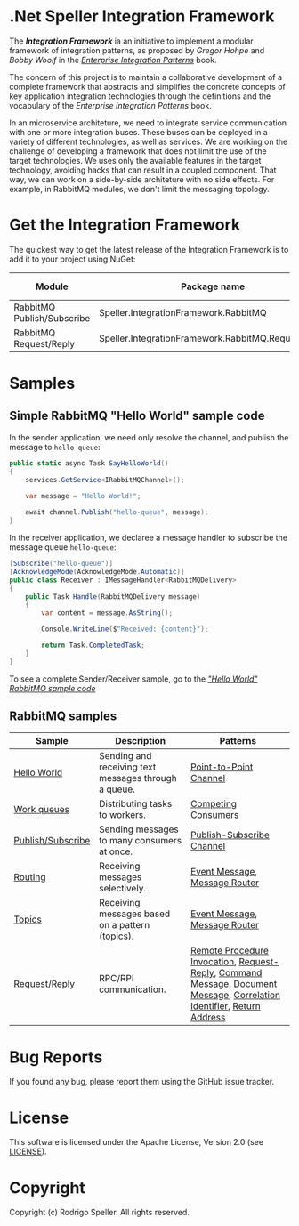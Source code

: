 # .Net Speller Integration Framework

The ***Integration Framework*** ia an initiative to implement a modular framework of integration patterns, as proposed by *Gregor Hohpe* and *Bobby Woolf* in the *[Enterprise Integration Patterns][EnterpriseIntegrationPatterns]* book.

The concern of this project is to maintain a collaborative development of a complete framework that abstracts and simplifies the concrete concepts of key application integration technologies through the definitions and the vocabulary of the *Enterprise Integration Patterns* book.

In an microservice architeture, we need to integrate service communication with one or more integration buses. These buses can be deployed in a variety of different technologies, as well as services. We are working on the challenge of developing a framework that does not limit the use of the target technologies. We uses only the available features in the target technology, avoiding hacks that can result in a coupled component. That way, we can work on a side-by-side architeture with no side effects. For example, in RabbitMQ modules, we don't limit the messaging topology.

# Get the Integration Framework
The quickest way to get the latest release of the Integration Framework is to add it to your project using NuGet:

|Module|Package name|Latest version|
|------|------------|--------------|
|RabbitMQ Publish/Subscribe|Speller.IntegrationFramework.RabbitMQ|[![NuGet][badge:nuget:Speller.IntegrationFramework.RabbitMQ]][nuget:Speller.IntegrationFramework.RabbitMQ]|
|RabbitMQ Request/Reply|Speller.IntegrationFramework.RabbitMQ.RequestReply|[![NuGet][badge:nuget:Speller.IntegrationFramework.RabbitMQ.RequestReply]][nuget:Speller.IntegrationFramework.RabbitMQ.RequestReply]|

# Samples

## Simple RabbitMQ "Hello World" sample code

In the sender application, we need only resolve the channel, and publish the message to `hello-queue`:

```csharp
public static async Task SayHelloWorld()
{
    services.GetService<IRabbitMQChannel>();

    var message = "Hello World!";
    
    await channel.Publish("hello-queue", message);
}
```

In the receiver application, we declaree a message handler to subscribe the message queue `hello-queue`:

```csharp
[Subscribe("hello-queue")]
[AcknowledgeMode(AcknowledgeMode.Automatic)]
public class Receiver : IMessageHandler<RabbitMQDelivery>
{
    public Task Handle(RabbitMQDelivery message)
    {
        var content = message.AsString();

        Console.WriteLine($"Received: {content}");

        return Task.CompletedTask;
    }
}
```

To see a complete Sender/Receiver sample, go to the *["Hello World" RabbitMQ sample code][Sample01-HelloWorld]*

## RabbitMQ samples

|Sample|Description|Patterns|
|-|-|-|
|[Hello World][Sample01-HelloWorld]|Sending and receiving text messages through a queue.|[Point-to-Point Channel][PointToPointChannel]|
|[Work queues][Sample02-WorkQueues]|Distributing tasks to workers.|[Competing Consumers][CompetingConsumers]|
|[Publish/Subscribe][Sample03-PublishSubscribe]|Sending messages to many consumers at once.|[Publish-Subscribe Channel][PublishSubscribeChannel]
|[Routing][Sample04-Routing]|Receiving messages selectively.|[Event Message][EventMessage], [Message Router][MessageRouter]|
|[Topics][Sample05-Topics]|Receiving messages based on a pattern (topics).|[Event Message][EventMessage], [Message Router][MessageRouter]|
|[Request/Reply][Sample06-RPC]|RPC/RPI communication.|[Remote Procedure Invocation][RemoteProcedureInvocation], [Request-Reply][RequestReply], [Command Message][CommandMessage], [Document Message][DocumentMessage], [Correlation Identifier][CorrelationIdentifier], [Return Address][ReturnAddress]|

# Bug Reports
If you found any bug, please report them using the GitHub issue tracker.

# License
This software is licensed under the Apache License, Version 2.0 (see [LICENSE][LICENSE]).

# Copyright
Copyright (c) Rodrigo Speller. All rights reserved.

<!-- Common Links -->
[LICENSE]: LICENSE.txt

<!-- Nuget Packages Links -->
[nuget:Speller.IntegrationFramework.RabbitMQ]:              https://www.nuget.org/packages/Speller.IntegrationFramework.RabbitMQ/
[nuget:Speller.IntegrationFramework.RabbitMQ.RequestReply]: https://www.nuget.org/packages/Speller.IntegrationFramework.RabbitMQ.RequestReply/

[badge:nuget:Speller.IntegrationFramework.RabbitMQ]:                https://img.shields.io/nuget/v/Speller.IntegrationFramework.RabbitMQ.svg?style=flat-square
[badge:nuget:Speller.IntegrationFramework.RabbitMQ.RequestReply]:   https://img.shields.io/nuget/v/Speller.IntegrationFramework.RabbitMQ.RequestReply.svg?style=flat-square

<!-- Sample Links -->
[Sample01-HelloWorld]:          samples/Speller.IntegrationPatterns.RabbitMQ/Sample01-HelloWorld
[Sample02-WorkQueues]:          samples/Speller.IntegrationPatterns.RabbitMQ/Sample02-WorkQueues
[Sample03-PublishSubscribe]:    samples/Speller.IntegrationPatterns.RabbitMQ/Sample03-PublishSubscribe
[Sample04-Routing]:             samples/Speller.IntegrationPatterns.RabbitMQ/Sample04-Routing
[Sample05-Topics]:              samples/Speller.IntegrationPatterns.RabbitMQ/Sample05-Topics
[Sample06-RPC]:                 samples/Speller.IntegrationPatterns.RabbitMQ/Sample06-RPC

<!-- Enterprise Integration Patterns Links-->
[EnterpriseIntegrationPatterns]:    https://www.enterpriseintegrationpatterns.com/
[CommandMessage]:                   https://www.enterpriseintegrationpatterns.com/patterns/messaging/CommandMessage.html
[CompetingConsumers]:               https://www.enterpriseintegrationpatterns.com/patterns/messaging/CompetingConsumers.html
[CorrelationIdentifier]:            https://www.enterpriseintegrationpatterns.com/patterns/messaging/CorrelationIdentifier.html
[DocumentMessage]:                  https://www.enterpriseintegrationpatterns.com/patterns/messaging/DocumentMessage.html
[EventMessage]:                     https://www.enterpriseintegrationpatterns.com/patterns/messaging/EventMessage.html
[MessageRouter]:                    https://www.enterpriseintegrationpatterns.com/patterns/messaging/MessageRouter.html
[PointToPointChannel]:              https://www.enterpriseintegrationpatterns.com/patterns/messaging/PointToPointChannel.html
[PublishSubscribeChannel]:          https://www.enterpriseintegrationpatterns.com/patterns/messaging/PublishSubscribeChannel.html
[RemoteProcedureInvocation]:        https://www.enterpriseintegrationpatterns.com/patterns/messaging/EncapsulatedSynchronousIntegration.html
[RequestReply]:                     https://www.enterpriseintegrationpatterns.com/patterns/messaging/RequestReply.html
[ReturnAddress]:                    https://www.enterpriseintegrationpatterns.com/patterns/messaging/ReturnAddress.html
